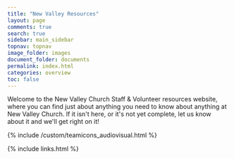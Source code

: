 ```yaml
---
title: "New Valley Resources"
layout: page
comments: true
search: true
sidebar: main_sidebar
topnav: topnav
image_folder: images
document_folder: documents
permalink: index.html
categories: overview
toc: false
---
```


Welcome to the New Valley Church Staff & Volunteer resources website, where you can find just about anything you need to know about anything at New Valley Church.  If it isn't here, or it's not yet complete, let us know about it and we'll get right on it!

{% include /custom/teamicons_audiovisual.html %}

{% include links.html %}
